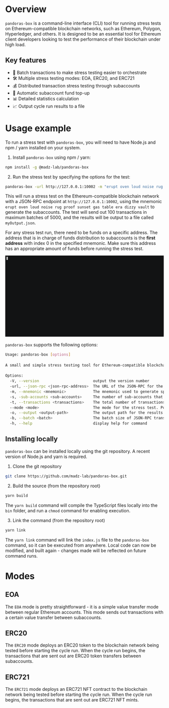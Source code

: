# Overview

`pandoras-box` is a command-line interface (CLI) tool for running stress tests on Ethereum-compatible blockchain
networks, such as Ethereum, Polygon, Hyperledger, and others. It is designed to be an essential tool for Ethereum client
developers looking to test the performance of their blockchain under high load.

## Key features

-   🚀 Batch transactions to make stress testing easier to orchestrate
-   🛠 Multiple stress testing modes: EOA, ERC20, and ERC721
-   💰 Distributed transaction stress testing through subaccounts
-   💸 Automatic subaccount fund top-up
-   📊 Detailed statistics calculation
-   📈 Output cycle run results to a file

# Usage example

To run a stress test with `pandoras-box`, you will need to have Node.js and npm / yarn installed on your system.

1. Install `pandoras-box` using npm / yarn:

```bash
npm install -g @madz-lab/pandoras-box
```

2. Run the stress test by specifying the options for the test:

```bash
pandoras-box -url http://127.0.0.1:10002 -m "erupt oven loud noise rug proof sunset gas table era dizzy vault" -t 100 -b 5000 -o ./myOutput.json
```

This will run a stress test on the Ethereum-compatible blockchain network with a JSON-RPC endpoint
at `http://127.0.0.1:10002`, using the mnemonic `erupt oven loud noise rug proof sunset gas table era dizzy vault` to
generate the subaccounts. The test will send out 100 transactions in maximum batches of 5000, and the results will be
output to a file called `myOutput.json`.

For any stress test run, there need to be funds on a specific address.
The address that is in charge of funds distribution to subaccounts is the **first address** with index 0 in the
specified mnemonic. Make sure this address has an appropriate amount of funds before running the stress test.

![Banner](.github/demo.gif)

`pandoras-box` supports the following options:

```bash
Usage: pandoras-box [options]

A small and simple stress testing tool for Ethereum-compatible blockchain clients

Options:
  -V, --version                        output the version number
  -url, --json-rpc <json-rpc-address>  The URL of the JSON-RPC for the client
  -m, --mnemonic <mnemonic>            The mnemonic used to generate spam accounts
  -s, -sub-accounts <sub-accounts>     The number of sub-accounts that will send out transactions (default: "10")
  -t, --transactions <transactions>    The total number of transactions to be emitted (default: "2000")
  --mode <mode>                        The mode for the stress test. Possible modes: [EOA, ERC20, ERC721] (default: "EOA")
  -o, --output <output-path>           The output path for the results JSON
  -b, --batch <batch>                  The batch size of JSON-RPC transactions (default: "20")
  -h, --help                           display help for command
```

## Installing locally

`pandoras-box` can be installed locally using the git repository. A recent version of Node.js and yarn is required.

1. Clone the git repository

```bash
git clone https://github.com/madz-lab/pandoras-box.git
```

2. Build the source (from the repository root)

```bash
yarn build
```

The `yarn build` command will compile the TypeScript files locally into the `bin` folder, and run a `chmod` command
for enabling execution.

3. Link the command (from the repository root)

```bash
yarn link
```

The `yarn link` command will link the `index.js` file to the `pandoras-box` command, so it can be executed from
anywhere.
Local code can now be modified, and built again - changes made will be reflected on future command runs.

# Modes

## EOA

The `EOA` mode is pretty straightforward - it is a simple value transfer mode between regular Ethereum accounts.
This mode sends out transactions with a certain value transfer between subaccounts.

## ERC20

The `ERC20` mode deploys an ERC20 token to the blockchain network being tested before starting the cycle run.
When the cycle run begins, the transactions that are sent out are ERC20 token transfers between subaccounts.

## ERC721

The `ERC721` mode deploys an ERC721 NFT contract to the blockchain network being tested before starting the cycle run.
When the cycle run begins, the transactions that are sent out are ERC721 NFT mints.
